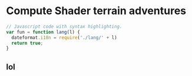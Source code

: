 # Compute Shader terrain adventures

```js
// Javascript code with syntax highlighting.
var fun = function lang(l) {
  dateformat.i18n = require('./lang/' + l)
  return true;
}
```

## lol